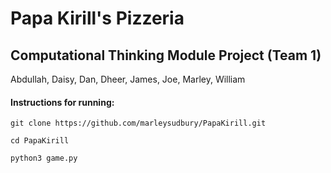 # Papa Kirill's Pizzeria

## Computational Thinking Module Project (Team 1)
Abdullah, Daisy, Dan, Dheer, James, Joe, Marley, William

#### Instructions for running:

```git clone https://github.com/marleysudbury/PapaKirill.git```

```cd PapaKirill```

```python3 game.py```
